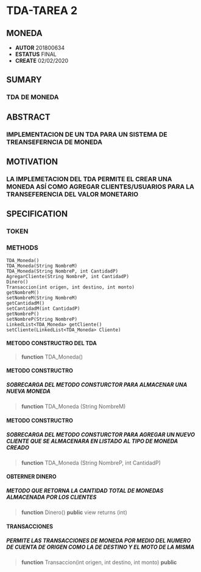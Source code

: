 # TDA-TAREA 2
## MONEDA

- **AUTOR** 201800634
- **ESTATUS** FINAL
- **CREATE** 02/02/2020

## SUMARY
### TDA DE MONEDA

## ABSTRACT
### IMPLEMENTACION DE UN TDA PARA UN SISTEMA DE TREANSEFERNCIA DE MONEDA

## MOTIVATION
### LA IMPLEMETACION DEL TDA PERMITE EL CREAR UNA MONEDA ASÍ COMO AGREGAR CLIENTES/USUARIOS PARA LA TRANSEFERENCIA DEL VALOR MONETARIO

## SPECIFICATION

### TOKEN

### METHODS
```
TDA_Moneda()
TDA_Moneda(String NombreM)
TDA_Moneda(String NombreP, int CantidadP)
AgregarCliente(String NombreP, int CantidadP)
Dinero()
Transaccion(int origen, int destino, int monto)
getNombreM()
setNombreM(String NombreM) 
getCantidadM()
setCantidadM(int CantidadP)
getNombreP()
setNombreP(String NombreP)
LinkedList<TDA_Moneda> getCliente()
setCliente(LinkedList<TDA_Moneda> Cliente)
```

#### METODO CONSTRUCTRO DEL TDA
> **function**  TDA_Moneda()


#### METODO CONSTRUCTRO
##### SOBRECARGA DEL METODO CONSTURCTOR PARA ALMACENAR UNA NUEVA MONEDA
> **function**  TDA_Moneda (String NombreM)

#### METODO CONSTRUCTRO
##### SOBRECARGA DEL METODO CONSTURCTOR PARA AGREGAR UN NUEVO CLIENTE QUE SE ALMACENARA EN LISTADO AL TIPO DE MONEDA CREADO
> **function**  TDA_Moneda (String NombreP, int CantidadP)

#### OBTERNER DINERO
##### METODO QUE RETORNA LA CANTIDAD TOTAL DE MONEDAS ALMACENADA POR LOS CLIENTES
> **function**  Dinero() **public** view returns (int)

#### TRANSACCIONES
##### PERMITE LAS TRANSACCIONES DE MONEDA POR MEDIO DEL NUMERO DE CUENTA DE ORIGEN COMO LA DE DESTINO Y EL MOTO DE LA MISMA
> **function**  Transaccion(int origen, int destino, int monto) **public**
